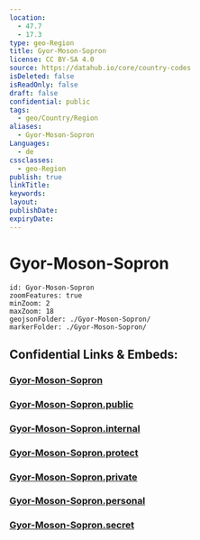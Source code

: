 ```yaml
---
location:
  - 47.7
  - 17.3
type: geo-Region
title: Gyor-Moson-Sopron
license: CC BY-SA 4.0
source: https://datahub.io/core/country-codes
isDeleted: false
isReadOnly: false
draft: false
confidential: public
tags:
  - geo/Country/Region
aliases:
  - Gyor-Moson-Sopron
Languages:
  - de
cssclasses:
  - geo-Region
publish: true
linkTitle:
keywords:
layout:
publishDate:
expiryDate:
---
```


# Gyor-Moson-Sopron

```leaflet
id: Gyor-Moson-Sopron
zoomFeatures: true 
minZoom: 2 
maxZoom: 18
geojsonFolder: ./Gyor-Moson-Sopron/
markerFolder: ./Gyor-Moson-Sopron/
```


## Confidential Links & Embeds: 

### [Gyor-Moson-Sopron](/_Standards/Earth/Continent/Europe/Europe~East/Hungary/Counties~Hungary/Gyor-Moson-Sopron.md) 

### [Gyor-Moson-Sopron.public](/_public/Earth/Continent/Europe/Europe~East/Hungary/Counties~Hungary/Gyor-Moson-Sopron.public.md) 

### [Gyor-Moson-Sopron.internal](/_internal/Earth/Continent/Europe/Europe~East/Hungary/Counties~Hungary/Gyor-Moson-Sopron.internal.md) 

### [Gyor-Moson-Sopron.protect](/_protect/Earth/Continent/Europe/Europe~East/Hungary/Counties~Hungary/Gyor-Moson-Sopron.protect.md) 

### [Gyor-Moson-Sopron.private](/_private/Earth/Continent/Europe/Europe~East/Hungary/Counties~Hungary/Gyor-Moson-Sopron.private.md) 

### [Gyor-Moson-Sopron.personal](/_personal/Earth/Continent/Europe/Europe~East/Hungary/Counties~Hungary/Gyor-Moson-Sopron.personal.md) 

### [Gyor-Moson-Sopron.secret](/_secret/Earth/Continent/Europe/Europe~East/Hungary/Counties~Hungary/Gyor-Moson-Sopron.secret.md)

